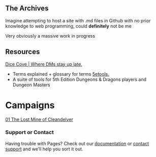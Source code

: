 ## The Archives

Imagine attempting to host a site with .md files in Github with no prior knowledge to web programming, could **definitely** not be me

Very obviously a massive work in progress


## Resources
[Dice Cove | Where DMs stay up late.](https://dicecove.com/)
 - Terms explained + glossary for terms
[5etools.](https://5e.tools/)
 - A suite of tools for 5th Edition Dungeons & Dragons players and Dungeon Masters


# Campaigns
[01 The Lost Mine of Cleandelver](https://github.com/liiminal/The-Archives/blob/docs/202206160624%20D%26D.md)

















### Support or Contact

Having trouble with Pages? Check out our [documentation](https://docs.github.com/categories/github-pages-basics/) or [contact support](https://support.github.com/contact) and we’ll help you sort it out.

